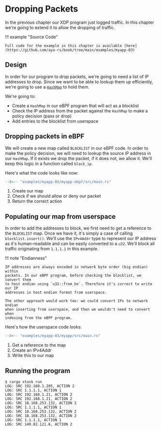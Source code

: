 # Dropping Packets

In the previous chapter our XDP program just logged traffic. In this chapter
we're going to extend it to allow the dropping of traffic.

!!! example "Source Code"

    Full code for the example in this chapter is available [here](https://github.com/aya-rs/book/tree/main/examples/myapp-03)

## Design

In order for our program to drop packets, we're going to need a list of IP
addresses to drop. Since we want to be able to lookup them up efficiently, we're
going to use a
[`HashMap`](https://docs.rs/aya/latest/aya/maps/struct.HashMap.html) to hold
them.

We're going to:

- Create a `HashMap` in our eBPF program that will act as a blocklist
- Check the IP address from the packet against the `HashMap` to make a policy
  decision (pass or drop)
- Add entries to the blocklist from userspace

## Dropping packets in eBPF

We will create a new map called `BLOCKLIST` in our eBPF code. In order to make
the policy decision, we will need to lookup the source IP address in our
`HashMap`. If it exists we drop the packet, if it does not, we allow it. We'll
keep this logic in a function called `block_ip`.

Here's what the code looks like now:

```rust linenums="1" title="myapp-ebpf/src/main.rs"
--8<-- "examples/myapp-03/myapp-ebpf/src/main.rs"
```

1. Create our map
2. Check if we should allow or deny our packet
3. Return the correct action

## Populating our map from userspace

In order to add the addresses to block, we first need to get a reference to the
`BLOCKLIST` map. Once we have it, it's simply a case of calling
`blocklist.insert()`. We'll use the `IPv4Addr` type to represent our IP address
as it's human-readable and can be easily converted to a `u32`. We'll block all
traffic originating from `1.1.1.1` in this example.

!!! note "Endianness"

    IP addresses are always encoded in network byte order (big endian) within
    packets. In our eBPF program, before checking the blocklist, we convert them
    to host endian using `u32::from_be`. Therefore it's correct to write our IP
    addresses in host endian format from userspace.

    The other approach would work too: we could convert IPs to network endian
    when inserting from userspace, and then we wouldn't need to convert when
    indexing from the eBPF program.

Here's how the userspace code looks:

```rust linenums="1" title="myapp/src/main.rs"
--8<-- "examples/myapp-03/myapp/src/main.rs"
```

1. Get a reference to the map
2. Create an IPv4Addr
3. Write this to our map
## Running the program

```console
$ cargo xtask run
LOG: SRC 192.168.1.205, ACTION 2
LOG: SRC 1.1.1.1, ACTION 1
LOG: SRC 192.168.1.21, ACTION 2
LOG: SRC 192.168.1.21, ACTION 2
LOG: SRC 18.168.253.132, ACTION 2
LOG: SRC 1.1.1.1, ACTION 1
LOG: SRC 18.168.253.132, ACTION 2
LOG: SRC 18.168.253.132, ACTION 2
LOG: SRC 1.1.1.1, ACTION 1
LOG: SRC 140.82.121.6, ACTION 2
```
